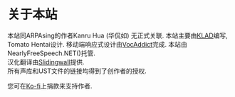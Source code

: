 # 关于本站

本站同ARPAsing的作者Kanru Hua (华侃如) 无正式关联. 本站主要由[KLAD]()编写, Tomato Hentai设计. 移动端响应式设计由[VocAddict]()完成.
本站由NearlyFreeSpeech.NET()托管.  
汉化翻译由[Slidingwall](https://github.com/Slidingwall/)提供.  
所有声库和UST文件的链接均得到了创作者的授权.

您可在[Ko-fi]()上捐款来支持作者.

